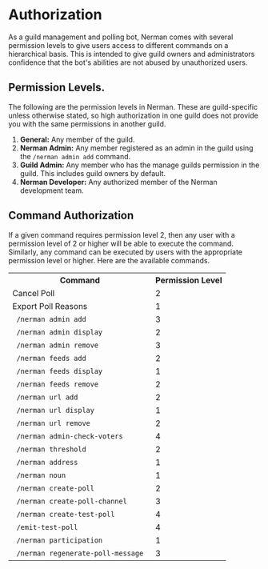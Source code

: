 # Authorization

As a guild management and polling bot, Nerman comes with several permission levels to give users access to different commands on a hierarchical basis. This is intended to give guild owners and administrators confidence that the bot's abilities are not abused by unauthorized users.

## Permission Levels.

The following are the permission levels in Nerman. These are guild-specific unless otherwise stated, so high authorization in one guild does not provide you with the same permissions in another guild.

1. **General:** Any member of the guild.
2. **Nerman Admin:** Any member registered as an admin in the guild using the `/nerman admin add` command.
3. **Guild Admin:** Any member who has the manage guilds permission in the guild. This includes guild owners by default.
4. **Nerman Developer:** Any authorized member of the Nerman development team.

## Command Authorization

If a given command requires permission level 2, then any user with a permission level of 2 or higher will be able to execute the command. Similarly, any command can be executed by users with the appropriate permission level or higher. Here are the available commands.

<table>
	<tr>
		<th> Command </th>
		<th> Permission Level </th>
	</tr>
	<tr>
		<td> Cancel Poll </td>
		<td> 2 </td>
	</tr>
	<tr>
		<td> Export Poll Reasons </td>
		<td> 1 </td>
	</tr>
	<tr>
		<td> <code> /nerman admin add </code> </td>
		<td> 3 </td>
	</tr>
	<tr>
		<td> <code> /nerman admin display </code> </td>
		<td> 2 </td>
	</tr>
	<tr>
		<td> <code> /nerman admin remove </code> </td>
		<td> 3 </td>
	</tr>
	<tr>
		<td> <code> /nerman feeds add </code> </td>
		<td> 2 </td>
	</tr>
	<tr>
		<td> <code> /nerman feeds display </code> </td>
		<td> 1 </td>
	</tr>
	<tr>
		<td> <code> /nerman feeds remove </code> </td>
		<td> 2 </td>
	</tr>
	<tr>
		<td> <code> /nerman url add </code> </td>
		<td> 2 </td>
	</tr>
	<tr>
		<td> <code> /nerman url display </code> </td>
		<td> 1 </td>
	</tr>
	<tr>
		<td> <code> /nerman url remove </code> </td>
		<td> 2 </td>
	</tr>
	<tr>
		<td> <code> /nerman admin-check-voters </code> </td>
		<td> 4 </td>
	</tr>
	<tr>
		<td> <code> /nerman threshold </code> </td>
		<td> 2 </td>
	</tr>
	<tr>
		<td> <code> /nerman address </code> </td>
		<td> 1 </td>
	</tr>
	<tr>
		<td> <code> /nerman noun </code> </td>
		<td> 1 </td>
	</tr>
	<tr>
		<td> <code> /nerman create-poll </code> </td>
		<td> 2 </td>
	</tr>
	<tr>
		<td> <code> /nerman create-poll-channel </code> </td>
		<td> 3 </td>
	</tr>
	<tr>
		<td> <code> /nerman create-test-poll </code> </td>
		<td> 4 </td>
	</tr>
	<tr>
		<td> <code> /emit-test-poll </code> </td>
		<td> 4 </td>
	</tr>
	<tr>
		<td> <code> /nerman participation </code> </td>
		<td> 1 </td>
	</tr>
	<tr>
		<td> <code> /nerman regenerate-poll-message </code> </td>
		<td> 3 </td>
	</tr>

</table>
